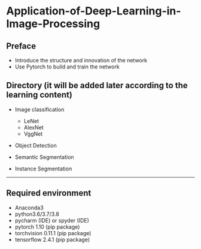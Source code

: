# Application-of-Deep-Learning-in-Image-Processing

## Preface
* Introduce the structure and innovation of the network
* Use Pytorch to build and train the network

## Directory (it will be added later according to the learning content)

* Image classification
  * LeNet  
  * AlexNet
  * VggNet


* Object Detection


* Semantic Segmentation


* Instance Segmentation


---

## Required environment
* Anaconda3
* python3.6/3.7/3.8
* pycharm (IDE) or spyder (IDE)
* pytorch 1.10 (pip package)
* torchvision 0.11.1 (pip package)
* tensorflow 2.4.1 (pip package)

